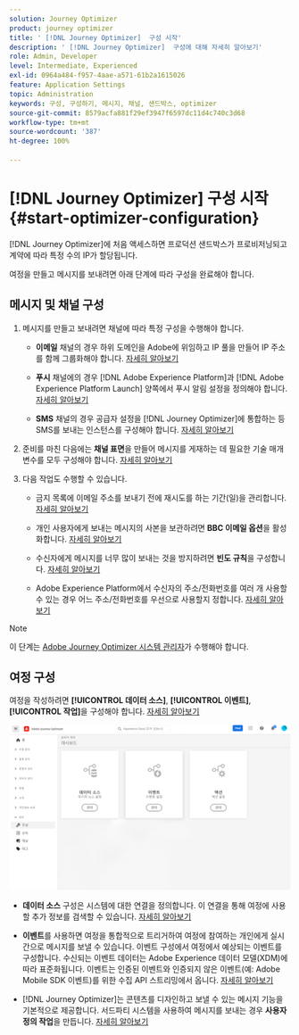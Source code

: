 ```yaml
---
solution: Journey Optimizer
product: journey optimizer
title: ' [!DNL Journey Optimizer]  구성 시작'
description: ' [!DNL Journey Optimizer]  구성에 대해 자세히 알아보기'
role: Admin, Developer
level: Intermediate, Experienced
exl-id: 0964a484-f957-4aae-a571-61b2a1615026
feature: Application Settings
topic: Administration
keywords: 구성, 구성하기, 메시지, 채널, 샌드박스, optimizer
source-git-commit: 8579acfa881f29ef3947f6597dc11d4c740c3d68
workflow-type: tm+mt
source-wordcount: '387'
ht-degree: 100%

---
```



# [!DNL Journey Optimizer] 구성 시작 {#start-optimizer-configuration}

[!DNL Journey Optimizer]에 처음 액세스하면 프로덕션 샌드박스가 프로비저닝되고 계약에 따라 특정 수의 IP가 할당됩니다.

여정을 만들고 메시지를 보내려면 아래 단계에 따라 구성을 완료해야 합니다.

## 메시지 및 채널 구성

1. 메시지를 만들고 보내려면 채널에 따라 특정 구성을 수행해야 합니다.

   * **이메일** 채널의 경우 하위 도메인을 Adobe에 위임하고 IP 풀을 만들어 IP 주소를 함께 그룹화해야 합니다. [자세히 알아보기](../email/get-started-email-config.md)

   * **푸시** 채널에의 경우 [!DNL Adobe Experience Platform]과 [!DNL Adobe Experience Platform Launch] 양쪽에서 푸시 알림 설정을 정의해야 합니다. [자세히 알아보기](../push/push-configuration.md)

   * **SMS** 채널의 경우 공급자 설정을 [!DNL Journey Optimizer]에 통합하는 등 SMS를 보내는 인스턴스를 구성해야 합니다. [자세히 알아보기](../sms/sms-configuration.md)

1. 준비를 마친 다음에는 **채널 표면**&#x200B;을 만들어 메시지를 게재하는 데 필요한 기술 매개 변수를 모두 구성해야 합니다. [자세히 알아보기](channel-surfaces.md)

1. 다음 작업도 수행할 수 있습니다.

   * 금지 목록에 이메일 주소를 보내기 전에 재시도를 하는 기간(일)을 관리합니다. [자세히 알아보기](manage-suppression-list.md)

   * 개인 사용자에게 보내는 메시지의 사본을 보관하려면 **BBC 이메일 옵션**&#x200B;을 활성화합니다. [자세히 알아보기](archiving-support.md#enable-bcc)

   * 수신자에게 메시지를 너무 많이 보내는 것을 방지하려면 **빈도 규칙**&#x200B;을 구성합니다. [자세히 알아보기](frequency-rules.md)

   * Adobe Experience Platform에서 수신자의 주소/전화번호를 여러 개 사용할 수 있는 경우 어느 주소/전화번호를 우선으로 사용할지 정합니다. [자세히 알아보기](primary-email-addresses.md)

<!--* Understand the push notification flow. [Learn more](../push/push-gs.md)-->

>[!NOTE]
>
>이 단계는 [Adobe Journey Optimizer 시스템 관리자](../start/path/administrator.md)가 수행해야 합니다.

## 여정 구성

여정을 작성하려면 **[!UICONTROL 데이터 소스]**, **[!UICONTROL 이벤트]**, **[!UICONTROL 작업]**&#x200B;을 구성해야 합니다. [자세히 알아보기](about-data-sources-events-actions.md)

![](assets/admin-menu.png)

* **데이터 소스** 구성은 시스템에 대한 연결을 정의합니다. 이 연결을 통해 여정에 사용할 추가 정보를 검색할 수 있습니다. [자세히 알아보기](../datasource/about-data-sources.md)

* **이벤트**&#x200B;를 사용하면 여정을 통합적으로 트리거하여 여정에 참여하는 개인에게 실시간으로 메시지를 보낼 수 있습니다. 이벤트 구성에서 여정에서 예상되는 이벤트를 구성합니다. 수신되는 이벤트 데이터는 Adobe Experience 데이터 모델(XDM)에 따라 표준화됩니다. 이벤트는 인증된 이벤트와 인증되지 않은 이벤트(예: Adobe Mobile SDK 이벤트)를 위한 수집 API 스트리밍에서 옵니다. [자세히 알아보기](../event/about-events.md)

* [!DNL Journey Optimizer]는 콘텐츠를 디자인하고 보낼 수 있는 메시지 기능을 기본적으로 제공합니다. 서드파티 시스템을 사용하여 메시지를 보내는 경우 **사용자 정의 작업**&#x200B;을 만듭니다. [자세히 알아보기](../action/action.md)